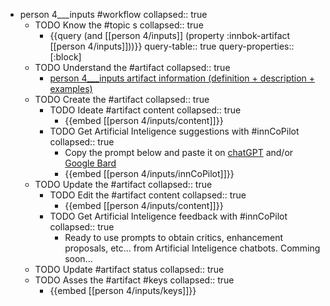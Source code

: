 
- person 4___inputs #workflow
   collapsed:: true
  - TODO Know the #topic s
    collapsed:: true
    - {{query (and [[person 4/inputs]] (property :innbok-artifact [[person 4/inputs]]))}}
      query-table:: true
      query-properties:: [:block]
  - TODO Understand the #artifact
    collapsed:: true
    - [person 4___inputs artifact information (definition + description + examples)](https://go.innbok.com/#/page/innBoK%2Fperson-%28id%29%2Finputs%2Finfo)
  - TODO Create the #artifact
     collapsed:: true
    - TODO Ideate #artifact content
      collapsed:: true
      - {{embed [[person 4/inputs/content]]}}
    - TODO Get Artificial Inteligence suggestions with #innCoPilot
      collapsed:: true
      - Copy the prompt below and paste it on [chatGPT](https://chat.openai.com) and/or [Google Bard](https://bard.google.com/chat)
      - {{embed [[person 4/inputs/innCoPilot]]}}
  - TODO Update the #artifact
    collapsed:: true
    - TODO Edit the #artifact content
     collapsed:: true
      - {{embed [[person 4/inputs/content]]}}
    - TODO Get Artificial Inteligence feedback with #innCoPilot
      collapsed:: true
      - Ready to use prompts to obtain critics, enhancement proposals, etc... from Artificial Inteligence chatbots. Comming soon...
  - TODO Update #artifact status
    collapsed:: true
  - TODO Asses the #artifact #keys
    collapsed:: true
    - {{embed [[person 4/inputs/keys]]}}



